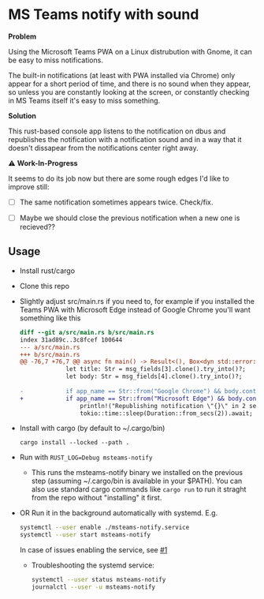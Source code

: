 # MS Teams notify with sound

**Problem**

Using the Microsoft Teams PWA on a Linux distrubution with Gnome,
it can be easy to miss notifications.

The built-in notifications (at least with PWA installed via Chrome) only appear for a short period of time,
and there is no sound when they appear, so unless you are constantly looking at the screen,
or constantly checking in MS Teams itself it's easy to miss something.

**Solution**

This rust-based console app listens to the notification on dbus and republishes the notification
with a notification sound and in a way that it doesn't dissapear from the notifications center right away.

:warning: **Work-In-Progress**

It seems to do its job now but there are some rough edges I'd like to improve still:

- [ ] The same notification sometimes appears twice. Check/fix.

- [ ] Maybe we should close the previous notification when a new one is recieved??

## Usage

* Install rust/cargo

* Clone this repo

* Slightly adjust src/main.rs if you need to,
  for example if you installed the Teams PWA with Microsoft Edge instead of Google Chrome
  you'll want something like this

  ```patch
  diff --git a/src/main.rs b/src/main.rs
  index 31ad89c..3c8fcef 100644
  --- a/src/main.rs
  +++ b/src/main.rs
  @@ -76,7 +76,7 @@ async fn main() -> Result<(), Box<dyn std::error::Error>> {
               let title: Str = msg_fields[3].clone().try_into()?;
               let body: Str = msg_fields[4].clone().try_into()?;
 
  -            if app_name == Str::from("Google Chrome") && body.contains("teams.microsoft.com") {
  +            if app_name == Str::from("Microsoft Edge") && body.contains("teams.microsoft.com") {
                   println!("Republishing notification \"{}\" in 2 seconds", title);
                   tokio::time::sleep(Duration::from_secs(2)).await;
  ```

* Install with cargo (by default to ~/.cargo/bin)

  ```
  cargo install --locked --path .
  ```

* Run with `RUST_LOG=Debug msteams-notify`

  * This runs the msteams-notify binary we installed on the previous step (assuming ~/.cargo/bin is available in your $PATH).
    You can also use standard cargo commands like `cargo run` to run it straght from the repo without "installing" it first.

* OR Run it in the background automatically with systemd. E.g.

  ```sh
  systemctl --user enable ./msteams-notify.service
  systemctl --user start msteams-notify
  ```

  In case of issues enabling the service, see [#1](https://github.com/christianfosli/msteams-notify-with-sound/issues/1)

  * Troubleshooting the systemd service:

    ```sh
    systemctl --user status msteams-notify
    journalctl --user -u msteams-notify
    ```
